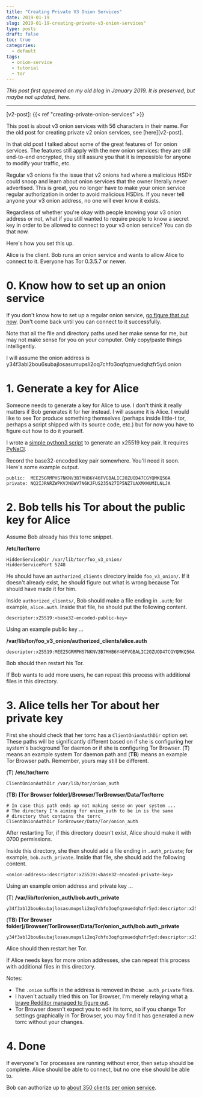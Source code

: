 ```yaml
---
title: "Creating Private V3 Onion Services"
date: 2019-01-19
slug: 2019-01-19-creating-private-v3-onion-services"
type: posts
draft: false
toc: true
categories:
  - default
tags:
  - onion-service
  - tutorial
  - tor
---
```


*This post first appeared on my old blog in January 2019. It is preserved, but
maybe not updated, here.*

---

[v2-post]: {{< ref "creating-private-onion-services" >}}

This post is about v3 onion services with 56 characters in their name. For the
old post for creating private v2 onion services, see [here][v2-post].

In that old post I talked about some of the great features of Tor onion
services. The features still apply with the new onion services: they are still
end-to-end encrypted, they still assure you that it is impossible for anyone to
modify your traffic, etc.

Regular v3 onions fix the issue that v2 onions had where a malicious HSDir
could snoop and learn about onion services that the owner literally never
advertised. This is great, you no longer have to make your onion service
regular authorization in order to avoid malicious HSDirs. If you never tell
anyone your v3 onion address, no one will ever know it exists.

Regardless of whether you're okay with people knowing your v3 onion address or not,
what if you still wanted to require people to know a secret key in order to
be allowed to connect to your v3 onion service? You can do that now.

<!--
Some quick facts:

- HSDirs cannot snoop and learn addresses for v3 onion services (you get this
  for free with v3 onions even if you don't do anything in this post)
- All authorized users connect to the same onion address
- There is not a limit on the number of authorized users there can be
  (**TODO**: fact check this)
-->

Here's how you set this up.

Alice is the client. Bob runs an onion service and wants to allow Alice to
connect to it. Everyone has Tor 0.3.5.7 or newer.

# 0. Know how to set up an onion service

If you don't know how to set up a regular onion service,
[go figure that out now](https://www.torproject.org/docs/tor-hidden-service.html.en).
Don't come back until you can connect to it successfully.

Note that all the file and directory paths used her make sense for me, but may
not make sense for you on your computer. Only copy/paste things intelligently.

I will assume the onion address is y34f3abl2bou6subajlosasumupsli2oq7chfo3oqfqznuedqhzfr5yd.onion

# 1. Generate a key for Alice

Someone needs to generate a key for Alice to use. I don't think it really
matters if Bob generates it for her instead. I will assume it is Alice.  I
would like to see Tor produce something themselves (perhaps inside little-t
tor, perhaps a script shipped with its source code, etc.) but for now you have
to figure out how to do it yourself.

I wrote a
[simple python3 script](https://github.com/pastly/python-snippits/blob/master/src/tor/x25519-gen.py)
to generate an x25519 key pair. It requires [PyNaCl](https://pynacl.readthedocs.io/en/stable/).

Record the base32-encoded key pair somewhere. You'll need it soon. Here's some example output.

    public:  MEE25GRMPHS7NKNV3B7MHB6Y46FVGBALIC2OZUOD47CGYQMKQ56A
    private: NQ2IJRNRZWPKVJNGWV7N6KJFUS235N27IP5NZ7UAXMXWUMILNLJA


# 2. Bob tells his Tor about the public key for Alice

Assume Bob already has this torrc snippet.

**/etc/tor/torrc**

    HiddenServiceDir /var/lib/tor/foo_v3_onion/
    HiddenServicePort 5248

He should have an `authorized_clients` directory inside `foo_v3_onion/`. If it
doesn't already exist, he should figure out what is wrong because Tor should
have made it for him.

Inside `authorized_clients/`, Bob should make a file ending in `.auth`; for
example, `alice.auth`. Inside that file, he should put the following content.

    descriptor:x25519:<base32-encoded-public-key>

Using an example public key ...

**/var/lib/tor/foo\_v3\_onion/authorized\_clients/alice.auth**

    descriptor:x25519:MEE25GRMPHS7NKNV3B7MHB6Y46FVGBALIC2OZUOD47CGYQMKQ56A

Bob should then restart his Tor.

If Bob wants to add more users, he can repeat this process with additional
files in this directory.

# 3. Alice tells her Tor about her private key

First she should check that her torrc has a `ClientOnionAuthDir` option set.
These paths will be significantly different based on if she is configuring her
system's background Tor daemon or if she is configuring Tor Browser. (**T**)
means an example system Tor daemon path and (**TB**) means an example Tor
Browser path. Remember, yours may still be different.

(**T**) **/etc/tor/torrc**

    ClientOnionAuthDir /var/lib/tor/onion_auth

(**TB**) **[Tor Browser folder]/Browser/TorBrowser/Data/Tor/torrc**

    # In case this path ends up not making sense on your system ...
    # The directory I'm aiming for onion_auth to be in is the same
    # directory that contains the torrc
    ClientOnionAuthDir TorBrowser/Data/Tor/onion_auth

After restarting Tor, if this directory doesn't exist, Alice should make it with
0700 permissions.

Inside this directory, she then should add a file ending in `.auth_private`;
for example, `bob.auth_private`.  Inside that file, she should add the following content.

    <onion-address>:descriptor:x25519:<base32-encoded-private-key>

Using an example onion address and private key ...

(**T**) **/var/lib/tor/onion\_auth/bob.auth\_private**

    y34f3abl2bou6subajlosasumupsli2oq7chfo3oqfqznuedqhzfr5yd:descriptor:x25519:NQ2IJRNRZWPKVJNGWV7N6KJFUS235N27IP5NZ7UAXMXWUMILNLJA

(**TB**) **[Tor Browser folder]/Browser/TorBrowser/Data/Tor/onion\_auth/bob.auth\_private**

    y34f3abl2bou6subajlosasumupsli2oq7chfo3oqfqznuedqhzfr5yd:descriptor:x25519:NQ2IJRNRZWPKVJNGWV7N6KJFUS235N27IP5NZ7UAXMXWUMILNLJA

Alice should then restart her Tor.

If Alice needs keys for more onion addresses, she can repeat this process with
additional files in this directory.

Notes:

- The `.onion` suffix in the address is removed in those `.auth_private` files.
- I haven't actually tried this on Tor Browser, I'm merely relaying what
  [a brave Redditor managed to figure out](https://reddit.com/r/TOR/comments/anu1f7/how_to_set_up_version_3_hidden_service_with/efzcdd9/?context=100).
- Tor Browser doesn't expect you to edit its torrc, so if you change Tor
  settings graphically in Tor Browser, you may find it has generated a new
  torrc without your changes.

# 4. Done

If everyone's Tor processes are running without error, then setup should be
complete. Alice should be able to connect, but no one else should be able to.

Bob can authorize up to [about
350 clients per onion service](https://trac.torproject.org/projects/tor/ticket/29134).
